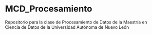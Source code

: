 # MCD_Procesamiento
Repositorio para la clase de Procesamiento de Datos de la Maestría en Ciencia de Datos de la Universidad Autónoma de Nuevo León
